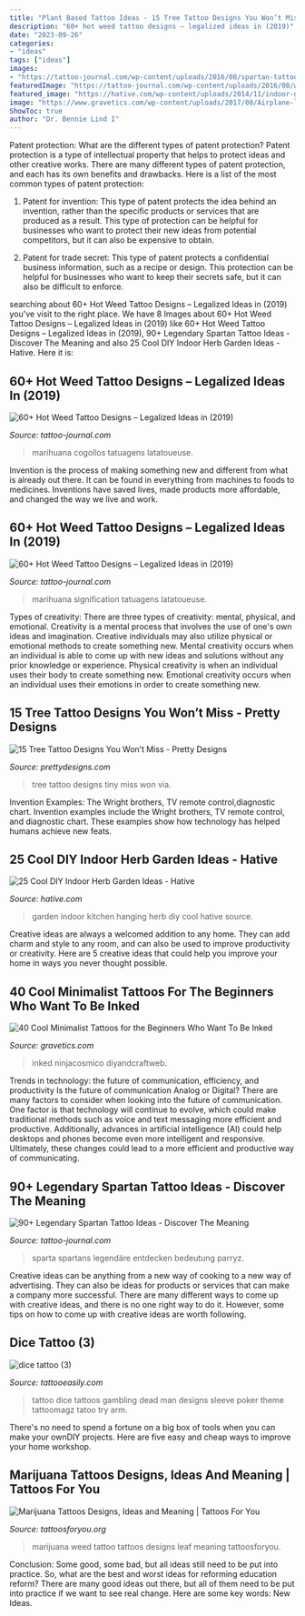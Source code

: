 ```yaml
---
title: "Plant Based Tattoo Ideas - 15 Tree Tattoo Designs You Won’t Miss"
description: "60+ hot weed tattoo designs – legalized ideas in (2019)"
date: "2023-09-26"
categories:
- "ideas"
tags: ["ideas"]
images:
- "https://tattoo-journal.com/wp-content/uploads/2016/08/spartan-tattoo1-768x768.jpg"
featuredImage: "https://tattoo-journal.com/wp-content/uploads/2016/08/weed-tattoo16.jpg"
featured_image: "https://hative.com/wp-content/uploads/2014/11/indoor-garden/2-hanging-kitchen-garden.jpg"
image: "https://www.gravetics.com/wp-content/uploads/2017/08/Airplane-line-tattoo-768x959.jpg"
ShowToc: true
author: "Dr. Bennie Lind I"
---
```



Patent protection: What are the different types of patent protection?
Patent protection is a type of intellectual property that helps to protect ideas and other creative works. There are many different types of patent protection, and each has its own benefits and drawbacks. Here is a list of the most common types of patent protection:
1) Patent for invention: This type of patent protects the idea behind an invention, rather than the specific products or services that are produced as a result. This type of protection can be helpful for businesses who want to protect their new ideas from potential competitors, but it can also be expensive to obtain.

2) Patent for trade secret: This type of patent protects a confidential business information, such as a recipe or design. This protection can be helpful for businesses who want to keep their secrets safe, but it can also be difficult to enforce.

	

		
searching about 60+ Hot Weed Tattoo Designs – Legalized Ideas in (2019) you've visit to the right place. We have 8 Images about 60+ Hot Weed Tattoo Designs – Legalized Ideas in (2019) like 60+ Hot Weed Tattoo Designs – Legalized Ideas in (2019), 90+ Legendary Spartan Tattoo Ideas - Discover The Meaning and also 25 Cool DIY Indoor Herb Garden Ideas - Hative. Here it is:
		
    
## 60+ Hot Weed Tattoo Designs – Legalized Ideas In (2019)

<img loading=lazy src="https://tattoo-journal.com/wp-content/uploads/2016/08/weed-tattoo32.jpg" onerror="this.onerror=null;this.src='https://tse4.mm.bing.net/th?id=OIP.9wLnm1yZ5GmUg7Yk8fUdxQHaHa&amp;pid=15.1';" alt="60+ Hot Weed Tattoo Designs – Legalized Ideas in (2019)">

_Source: tattoo-journal.com_

>marihuana cogollos tatuagens latatoueuse. 

	

Invention is the process of making something new and different from what is already out there. It can be found in everything from machines to foods to medicines. Inventions have saved lives, made products more affordable, and changed the way we live and work.

    
## 60+ Hot Weed Tattoo Designs – Legalized Ideas In (2019)

<img loading=lazy src="https://tattoo-journal.com/wp-content/uploads/2016/08/weed-tattoo16.jpg" onerror="this.onerror=null;this.src='https://tse1.mm.bing.net/th?id=OIP.ZQVhHBrA595xzfsV-SkCbwHaHa&amp;pid=15.1';" alt="60+ Hot Weed Tattoo Designs – Legalized Ideas in (2019)">

_Source: tattoo-journal.com_

>marihuana signification tatuagens latatoueuse. 

	

Types of creativity: There are three types of creativity: mental, physical, and emotional.
Creativity is a mental process that involves the use of one's own ideas and imagination. Creative individuals may also utilize physical or emotional methods to create something new. Mental creativity occurs when an individual is able to come up with new ideas and solutions without any prior knowledge or experience. Physical creativity is when an individual uses their body to create something new. Emotional creativity occurs when an individual uses their emotions in order to create something new.

    
## 15 Tree Tattoo Designs You Won’t Miss - Pretty Designs

<img loading=lazy src="https://www.prettydesigns.com/wp-content/uploads/2014/12/Tiny-Tree-Tattoo-Design.jpg" onerror="this.onerror=null;this.src='https://tse3.mm.bing.net/th?id=OIP.95zD2yrYgVovj1UIRrnGkAHaJ7&amp;pid=15.1';" alt="15 Tree Tattoo Designs You Won’t Miss - Pretty Designs">

_Source: prettydesigns.com_

>tree tattoo designs tiny miss won via. 

	

Invention Examples: The Wright brothers, TV remote control,diagnostic chart.
Invention examples include the Wright brothers, TV remote control, and diagnostic chart. These examples show how technology has helped humans achieve new feats.

    
## 25 Cool DIY Indoor Herb Garden Ideas - Hative

<img loading=lazy src="https://hative.com/wp-content/uploads/2014/11/indoor-garden/2-hanging-kitchen-garden.jpg" onerror="this.onerror=null;this.src='https://tse2.mm.bing.net/th?id=OIP.jrCYtoPuTKVTvYAgLoIyuQHaKF&amp;pid=15.1';" alt="25 Cool DIY Indoor Herb Garden Ideas - Hative">

_Source: hative.com_

>garden indoor kitchen hanging herb diy cool hative source. 

	

Creative ideas are always a welcomed addition to any home. They can add charm and style to any room, and can also be used to improve productivity or creativity. Here are 5 creative ideas that could help you improve your home in ways you never thought possible.

    
## 40 Cool Minimalist Tattoos For The Beginners Who Want To Be Inked

<img loading=lazy src="https://www.gravetics.com/wp-content/uploads/2017/08/Airplane-line-tattoo-768x959.jpg" onerror="this.onerror=null;this.src='https://tse3.mm.bing.net/th?id=OIP.fEypnG4YCTiCMvYRmJm1sQHaJP&amp;pid=15.1';" alt="40 Cool Minimalist Tattoos for the Beginners Who Want To Be Inked">

_Source: gravetics.com_

>inked ninjacosmico diyandcraftweb. 

	

Trends in technology: the future of communication, efficiency, and productivity
Is the future of communication Analog or Digital? 
There are many factors to consider when looking into the future of communication. One factor is that technology will continue to evolve, which could make traditional methods such as voice and text messaging more efficient and productive. Additionally, advances in artificial intelligence (AI) could help desktops and phones become even more intelligent and responsive. Ultimately, these changes could lead to a more efficient and productive way of communicating.

    
## 90+ Legendary Spartan Tattoo Ideas - Discover The Meaning

<img loading=lazy src="https://tattoo-journal.com/wp-content/uploads/2016/08/spartan-tattoo1-768x768.jpg" onerror="this.onerror=null;this.src='https://tse2.mm.bing.net/th?id=OIP.SLR7yr9UPUD93BqCwk0YMwHaHa&amp;pid=15.1';" alt="90+ Legendary Spartan Tattoo Ideas - Discover The Meaning">

_Source: tattoo-journal.com_

>sparta spartans legendäre entdecken bedeutung parryz. 

	

Creative ideas can be anything from a new way of cooking to a new way of advertising. They can also be ideas for products or services that can make a company more successful. There are many different ways to come up with creative ideas, and there is no one right way to do it. However, some tips on how to come up with creative ideas are worth following.

    
## Dice Tattoo (3)

<img loading=lazy src="http://www.tattooeasily.com/wp-content/uploads/2013/06/dice-tattoo-3.jpg" onerror="this.onerror=null;this.src='https://tse2.mm.bing.net/th?id=OIP.9Uu-OheRP5x2Tt1QA_FT3gHaJ4&amp;pid=15.1';" alt="dice tattoo (3)">

_Source: tattooeasily.com_

>tattoo dice tattoos gambling dead man designs sleeve poker theme tattoomagz tatoo try arm. 

	

There's no need to spend a fortune on a big box of tools when you can make your ownDIY projects. Here are five easy and cheap ways to improve your home workshop.

    
## Marijuana Tattoos Designs, Ideas And Meaning | Tattoos For You

<img loading=lazy src="https://www.tattoosforyou.org/wp-content/uploads/2016/03/Marijuana-Tattoo-Pictures-300x225.jpg" onerror="this.onerror=null;this.src='https://tse1.mm.bing.net/th?id=OIP.vPoce1O0vX1H0YS8QPy3mwAAAA&amp;pid=15.1';" alt="Marijuana Tattoos Designs, Ideas and Meaning | Tattoos For You">

_Source: tattoosforyou.org_

>marijuana weed tattoo tattoos designs leaf meaning tattoosforyou. 

	

Conclusion: Some good, some bad, but all ideas still need to be put into practice.
So, what are the best and worst ideas for reforming education reform? There are many good ideas out there, but all of them need to be put into practice if we want to see real change. Here are some key words: New Ideas.

